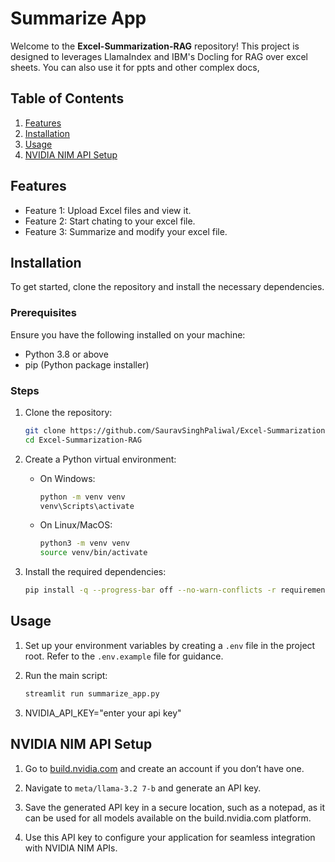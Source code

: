 # Summarize App

Welcome to the **Excel-Summarization-RAG** repository! This project is designed to leverages LlamaIndex and IBM's Docling for RAG over excel sheets. You can also use it for ppts and other complex docs,

## Table of Contents

1. [Features](#features)
2. [Installation](#installation)
3. [Usage](#usage)
4. [NVIDIA NIM API Setup](#nvidia-nim-api-setup)


## Features

- Feature 1: Upload Excel files and view it.
- Feature 2: Start chating to your excel file.
- Feature 3: Summarize and modify your excel file.

## Installation

To get started, clone the repository and install the necessary dependencies.

### Prerequisites

Ensure you have the following installed on your machine:

- Python 3.8 or above
- pip (Python package installer)

### Steps

1. Clone the repository:

   ```bash
   git clone https://github.com/SauravSinghPaliwal/Excel-Summarization-RAG.git
   cd Excel-Summarization-RAG
   ```

2. Create a Python virtual environment:

   - On Windows:

     ```bash
     python -m venv venv
     venv\Scripts\activate
     ```

   - On Linux/MacOS:

     ```bash
     python3 -m venv venv
     source venv/bin/activate
     ```

3. Install the required dependencies:

   ```bash
   pip install -q --progress-bar off --no-warn-conflicts -r requirements.txt python-dotenv
   ```

## Usage

1. Set up your environment variables by creating a `.env` file in the project root. Refer to the `.env.example` file for guidance.

2. Run the main script:

   ```bash
   streamlit run summarize_app.py
   ```

3. NVIDIA_API_KEY="enter your api key"

## NVIDIA NIM API Setup

1. Go to [build.nvidia.com](https://build.nvidia.com) and create an account if you don’t have one.

2. Navigate to `meta/llama-3.2 7-b` and generate an API key.

3. Save the generated API key in a secure location, such as a notepad, as it can be used for all models available on the build.nvidia.com platform.

4. Use this API key to configure your application for seamless integration with NVIDIA NIM APIs.


